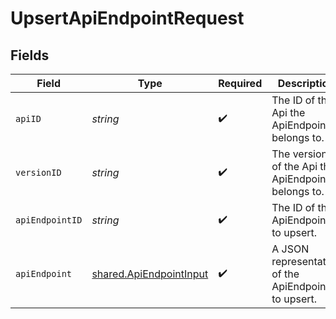 # UpsertApiEndpointRequest


## Fields

| Field                                                                     | Type                                                                      | Required                                                                  | Description                                                               |
| ------------------------------------------------------------------------- | ------------------------------------------------------------------------- | ------------------------------------------------------------------------- | ------------------------------------------------------------------------- |
| `apiID`                                                                   | *string*                                                                  | :heavy_check_mark:                                                        | The ID of the Api the ApiEndpoint belongs to.                             |
| `versionID`                                                               | *string*                                                                  | :heavy_check_mark:                                                        | The version ID of the Api the ApiEndpoint belongs to.                     |
| `apiEndpointID`                                                           | *string*                                                                  | :heavy_check_mark:                                                        | The ID of the ApiEndpoint to upsert.                                      |
| `apiEndpoint`                                                             | [shared.ApiEndpointInput](../../../sdk/models/shared/apiendpointinput.md) | :heavy_check_mark:                                                        | A JSON representation of the ApiEndpoint to upsert.                       |